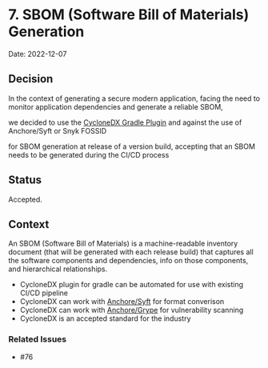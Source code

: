 # 7. SBOM (Software Bill of Materials) Generation

Date: 2022-12-07

## Decision

In the context of generating a secure modern application,
facing the need to monitor application dependencies and generate a
reliable SBOM,

we decided to use the [CycloneDX Gradle Plugin](https://github.com/CycloneDX/cyclonedx-gradle-plugin#usage)
and against the use of Anchore/Syft or Snyk FOSSID

for SBOM generation at release of a version build,
accepting that an SBOM needs to be generated during the CI/CD process


## Status

Accepted.

## Context

An SBOM (Software Bill of Materials) is a machine-readable inventory
document (that will be generated with each release build) that captures
all the software components and dependencies, info on those components,
and hierarchical relationships.
- CycloneDX plugin for gradle can be automated for use with existing CI/CD pipeline
- CycloneDX can work with [Anchore/Syft](https://github.com/anchore/syft#supported-ecosystems) for format converison
- CycloneDX can work with [Anchore/Grype](https://github.com/anchore/grype#recommended) for vulnerability scanning
- CycloneDX is an accepted standard for the industry

### Related Issues

- #76